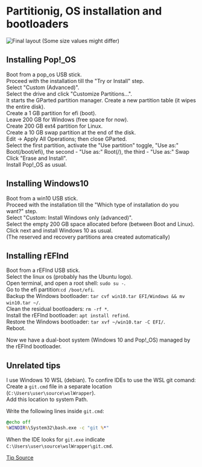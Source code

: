 # Partitionig, OS installation and bootloaders

![Final layout](https://i.imgur.com/OnuBd3k.png)
(Some size values might differ)

## Installing Pop!_OS

Boot from a pop_os USB stick.\
Proceed with the installation till the "Try or Install" step.\
Select "Custom (Advanced)".\
Select the drive and click "Customize Partitions...".\
It starts the GParted partition manager.
Create a new partition table (it wipes the entire disk).\
Create a 1 GB partition for efi (boot).\
Leave 200 GB for Windows (free space for now).\
Create 200 GB ext4 partition for Linux.\
Create a 10 GB swap partition at the end of the disk.\
Edit -> Apply All Operations; then close GParted.\
Select the first partition, activate the "Use partition" toggle, "Use as:" Boot(/boot/efi), the second - "Use as:" Root(/), the third - "Use as:" Swap
Click "Erase and Install".\
Install Pop!_OS as usual.

## Installing Windows10

Boot from a win10 USB stick.\
Proceed with the installation till the "Which type of installation do you want?" step.\
Select "Custom: Install Windows only (advanced)".\
Select the empty 200 GB space allocated before (between Boot and Linux).\
Click next and install Windows 10 as usual.\
(The reserved and recovery partitions area created automatically)

## Installing rEFInd

Boot from a rEFInd USB stick.\
Select the linux os (probably has the Ubuntu logo).\
Open terminal, and open a root shell: `sudo su -`.\
Go to the efi partition:`cd /boot/efi`.\
Backup the Windows bootloader: `tar cvf win10.tar EFI/Windows && mv win10.tar ~/`.\
Clean the residual bootloaders: `rm -rf *`.\
Install the rEFInd bootloader: `apt install refind`.\
Restore the Windows bootloader: `tar xvf ~/win10.tar -C EFI/`.\
Reboot.

Now we have a dual-boot system (Windows 10 and Pop!_OS) managed by the rEFInd bootloader.

## Unrelated tips

I use Windows 10 WSL (debian). To confire IDEs to use the WSL git comand:\
Create a `git.cmd` file in a separate location (`C:\Users\user\source\wslWrapper`).\
Add this location to system Path.

Write the following lines inside `git.cmd`:
```bat
@echo off
%WINDIR%\System32\bash.exe -c "git %*"
```

When the IDE looks for `git.exe` indicate `C:\Users\user\source\wslWrapper\git.cmd`.

[Tip Source](https://intellij-support.jetbrains.com/hc/en-us/community/posts/115000176290/comments/360000277759)